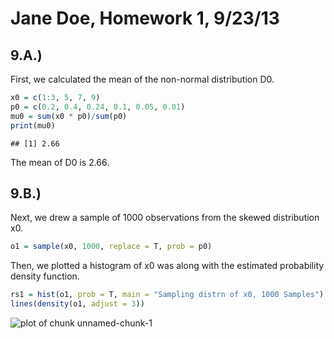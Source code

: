 **Jane Doe**, Homework 1, 9/23/13
========================================
  
9.A.) 
-----------------------------------------
First, we calculated the mean of the non-normal distribution D0. 
  

```r
x0 = c(1:3, 5, 7, 9)
p0 = c(0.2, 0.4, 0.24, 0.1, 0.05, 0.01)
mu0 = sum(x0 * p0)/sum(p0)
print(mu0)
```

```
## [1] 2.66
```

The mean of D0 is 2.66.

9.B.) 
-----------------------------------------
Next, we drew a sample of 1000 observations from the skewed distribution x0.
  

```r
o1 = sample(x0, 1000, replace = T, prob = p0)
```


Then, we plotted a histogram of x0 was along with the estimated probability density function.


```r
rs1 = hist(o1, prob = T, main = "Sampling distrn of x0, 1000 Samples")
lines(density(o1, adjust = 3))
```

![plot of chunk unnamed-chunk-1](figure/unnamed-chunk-1.png) 

